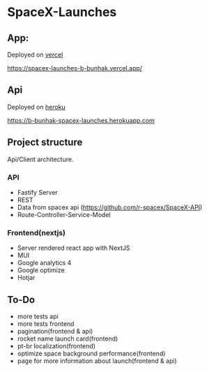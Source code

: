 # SpaceX-Launches

## App:

Deployed on [vercel](https://vercel.com)

https://spacex-launches-b-bunhak.vercel.app/

## Api

Deployed on [heroku](https://heroku.com/)

https://b-bunhak-spacex-launches.herokuapp.com

## Project structure

Api/Client architecture.

### API

- Fastify Server
- REST
- Data from spacex api (https://github.com/r-spacex/SpaceX-API)
- Route-Controller-Service-Model

### Frontend(nextjs)

- Server rendered react app with NextJS
- MUI
- Google analytics 4
- Google optimize
- Hotjar

## To-Do

- more tests api
- more tests frontend
- pagination(frontend & api)
- rocket name launch card(frontend)
- pt-br localization(frontend)
- optimize space background performance(frontend)
- page for more information about launch(frontend & api)

